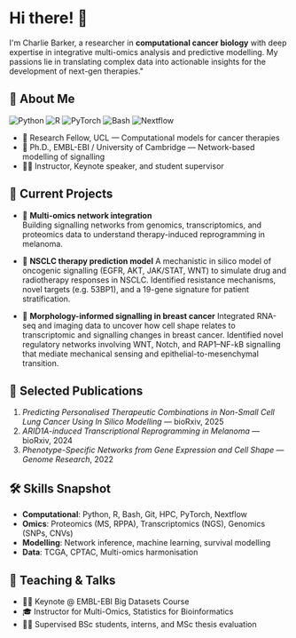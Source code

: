 # Hi there! 👋

I'm Charlie Barker, a researcher in **computational cancer biology** with deep expertise in integrative multi-omics analysis and predictive modelling.
My passions lie in translating complex data into actionable insights for the development of next-gen therapies."

## 🧠 About Me

![Python](https://img.shields.io/badge/-Python-3776AB?style=flat-square&logo=python&logoColor=white)
![R](https://img.shields.io/badge/-R-276DC3?style=flat-square&logo=r&logoColor=white)
![PyTorch](https://img.shields.io/badge/-PyTorch-EE4C2C?style=flat-square&logo=pytorch&logoColor=white)
![Bash](https://img.shields.io/badge/-Bash-4EAA25?style=flat-square&logo=gnu-bash&logoColor=white)
![Nextflow](https://img.shields.io/badge/-Nextflow-3B0F70?style=flat-square&logo=nextflow&logoColor=white)

- 🔬 Research Fellow, UCL — Computational models for cancer therapies  
- 🧬 Ph.D., EMBL-EBI / University of Cambridge — Network-based modelling of signalling  
- 👨‍🏫 Instructor, Keynote speaker, and student supervisor

## 🧪 Current Projects

- 🧩 **Multi-omics network integration**  
Building signalling networks from genomics, transcriptomics, and proteomics data to understand therapy-induced reprogramming in melanoma.

- 🧬 **NSCLC therapy prediction model**
A mechanistic in silico model of oncogenic signalling (EGFR, AKT, JAK/STAT, WNT) to simulate drug and radiotherapy responses in NSCLC. Identified resistance mechanisms, novel targets (e.g. 53BP1), and a 19-gene signature for patient stratification.

- 🦠 **Morphology-informed signalling in breast cancer**
Integrated RNA-seq and imaging data to uncover how cell shape relates to transcriptomic and signalling changes in breast cancer. Identified novel regulatory networks involving WNT, Notch, and RAP1–NF-kB signalling that mediate mechanical sensing and epithelial-to-mesenchymal transition.

## 📄 Selected Publications

1. *Predicting Personalised Therapeutic Combinations in Non-Small Cell Lung Cancer Using In Silico Modelling* — bioRxiv, 2025  
2. *ARID1A-induced Transcriptional Reprogramming in Melanoma* — bioRxiv, 2024  
3. *Phenotype-Specific Networks from Gene Expression and Cell Shape* — *Genome Research*, 2022  

## 🛠️ Skills Snapshot

- **Computational**: Python, R, Bash, Git, HPC, PyTorch, Nextflow  
- **Omics**: Proteomics (MS, RPPA), Transcriptomics (NGS), Genomics (SNPs, CNVs)  
- **Modelling**: Network inference, machine learning, survival modelling  
- **Data**: TCGA, CPTAC, Multi-omics harmonisation  

## 🎤 Teaching & Talks

- 🧑‍🏫 Keynote @ EMBL-EBI Big Datasets Course  
- 🎓 Instructor for Multi-Omics, Statistics for Bioinformatics  
- 👨‍🎓 Supervised BSc students, interns, and MSc thesis evaluation  


